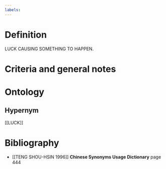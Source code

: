 ```yaml
---
labels: 
---
```


# Definition
LUCK CAUSING SOMETHING TO HAPPEN.
# Criteria and general notes
# Ontology

## Hypernym
[[LUCK]]
# Bibliography
- [[TENG SHOU-HSIN 1996]]
**Chinese Synonyms Usage Dictionary** page 444
